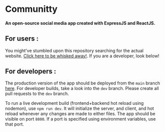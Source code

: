 # Communitty
#### An open-source social media app created with ExpressJS and ReactJS.

## For users : 

You might've stumbled upon this repository searching for the actual website. [Click here to be whisked away!](https://communitty.herokuapp.com). If you are a developer, look below!

## For developers :

The production version of the app should be deployed from the `main` branch [here](https://communitty.herokuapp.com). For developer builds, take a look into the `dev` branch. Please create all pull requests to the `dev` branch.

To run a live development build (frontend+backend hot reload using nodemon), use `npm run dev`. It will initialize the server, and client, and hot reload whenever any changes are made to either files. The app should be visible on port `8800`. If a port is specified using environment variables, use that port.

